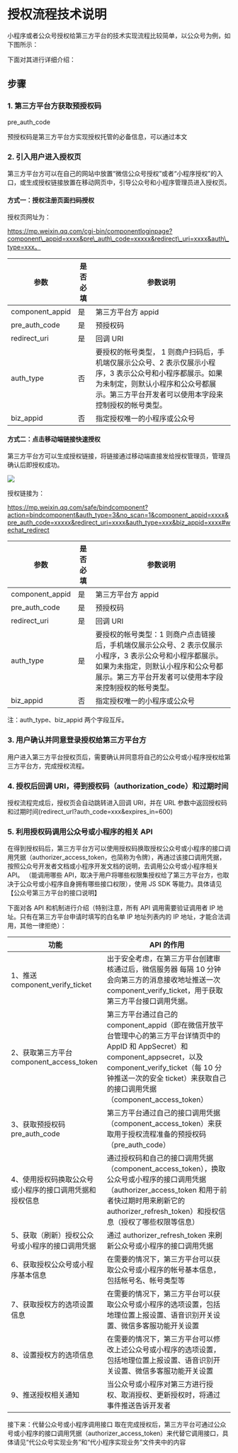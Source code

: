 # 授权流程技术说明

小程序或者公众号授权给第三方平台的技术实现流程比较简单，以公众号为例，如下图所示：

下面对其进行详细介绍：

## 步骤

### 1. 第三方平台方获取预授权码

pre_auth_code

预授权码是第三方平台方实现授权托管的必备信息，可以通过本文

### 2. 引入用户进入授权页

第三方平台方可以在自己的网站中放置“微信公众号授权”或者“小程序授权”的入口，或生成授权链接放置在移动网页中，引导公众号和小程序管理员进入授权页。

#### 方式一：授权注册页面扫码授权

授权页网址为：

https://mp.weixin.qq.com/cgi-bin/componentloginpage?component\_appid=xxxx&pre\_auth\_code=xxxxx&redirect\_uri=xxxx&auth\_type=xxx。

| 参数            | 是否必填 | 参数说明                                                                                                                                                                                              |
| --------------- | -------- | ----------------------------------------------------------------------------------------------------------------------------------------------------------------------------------------------------- |
| component_appid | 是       | 第三方平台方 appid                                                                                                                                                                                    |
| pre_auth_code   | 是       | 预授权码                                                                                                                                                                                              |
| redirect_uri    | 是       | 回调 URI                                                                                                                                                                                              |
| auth_type       | 否       | 要授权的帐号类型， 1 则商户扫码后，手机端仅展示公众号、2 表示仅展示小程序，3 表示公众号和小程序都展示。如果为未制定，则默认小程序和公众号都展示。第三方平台开发者可以使用本字段来控制授权的帐号类型。 |
| biz_appid       | 否       | 指定授权唯一的小程序或公众号                                                                                                                                                                          |

#### 方式二：点击移动端链接快速授权

第三方平台方可以生成授权链接，将链接通过移动端直接发给授权管理员，管理员确认后即授权成功。

![](https://mmbiz.qpic.cn/mmbiz_png/p98FjXy8LaefsIibIfcsPZ3yCEJlaaxWEHyYBSKYH4mBfMhK9nFFTWfGzjBvhSboibz81uM25eiawj0MOuO1k84jw/0?wx_fmt=png)

授权链接为：

https://mp.weixin.qq.com/safe/bindcomponent?action=bindcomponent&auth_type=3&no_scan=1&component_appid=xxxx&pre_auth_code=xxxxx&redirect_uri=xxxx&auth_type=xxx&biz_appid=xxxx#wechat_redirect

| 参数            | 是否必填 | 参数说明                                                                                                                                                                                                 |
| --------------- | -------- | -------------------------------------------------------------------------------------------------------------------------------------------------------------------------------------------------------- |
| component_appid | 是       | 第三方平台方 appid                                                                                                                                                                                       |
| pre_auth_code   | 是       | 预授权码                                                                                                                                                                                                 |
| redirect_uri    | 是       | 回调 URI                                                                                                                                                                                                 |
| auth_type       | 是       | 要授权的帐号类型：1 则商户点击链接后，手机端仅展示公众号、2 表示仅展示小程序，3 表示公众号和小程序都展示。如果为未指定，则默认小程序和公众号都展示。第三方平台开发者可以使用本字段来控制授权的帐号类型。 |
| biz_appid       | 否       | 指定授权唯一的小程序或公众号                                                                                                                                                                             |

注：auth_type、biz_appid 两个字段互斥。

### 3. 用户确认并同意登录授权给第三方平台方

用户进入第三方平台授权页后，需要确认并同意将自己的公众号或小程序授权给第三方平台方，完成授权流程。

### 4. 授权后回调 URI，得到授权码（authorization_code）和过期时间

授权流程完成后，授权页会自动跳转进入回调 URI，并在 URL 参数中返回授权码和过期时间(redirect_url?auth_code=xxx&expires_in=600)

### 5. 利用授权码调用公众号或小程序的相关 API

在得到授权码后，第三方平台方可以使用授权码换取授权公众号或小程序的接口调用凭据（authorizer_access_token，也简称为令牌），再通过该接口调用凭据，按照公众号开发者文档或小程序开发文档的说明，去调用公众号或小程序相关 API。
（能调用哪些 API，取决于用户将哪些权限集授权给了第三方平台方，也取决于公众号或小程序自身拥有哪些接口权限），使用 JS SDK 等能力。具体请见【公众号第三方平台的接口说明】

下面对各 API 和机制进行介绍（特别注意，所有 API 调用需要验证调用者 IP 地址。只有在第三方平台申请时填写的白名单 IP 地址列表内的 IP 地址，才能合法调用，其他一律拒绝）：

| 功能                                                    | API 的作用                                                                                                                                                                                                                                         |
| ------------------------------------------------------- | -------------------------------------------------------------------------------------------------------------------------------------------------------------------------------------------------------------------------------------------------- |
| 1、推送 component_verify_ticket                         | 出于安全考虑，在第三方平台创建审核通过后，微信服务器 每隔 10 分钟会向第三方的消息接收地址推送一次 component_verify_ticket，用于获取第三方平台接口调用凭据。                                                                                        |
| 2、获取第三方平台 component_access_token                | 第三方平台通过自己的 component_appid（即在微信开放平台管理中心的第三方平台详情页中的 AppID 和 AppSecret）和 component_appsecret，以及 component_verify_ticket（每 10 分钟推送一次的安全 ticket）来获取自己的接口调用凭据（component_access_token） |
| 3、获取预授权码 pre_auth_code                           | 第三方平台通过自己的接口调用凭据（component_access_token）来获取用于授权流程准备的预授权码（pre_auth_code）                                                                                                                                        |
| 4、使用授权码换取公众号或小程序的接口调用凭据和授权信息 | 通过授权码和自己的接口调用凭据（component_access_token），换取公众号或小程序的接口调用凭据（authorizer_access_token 和用于前者快过期时用来刷新它的 authorizer_refresh_token）和授权信息（授权了哪些权限等信息）                                    |
| 5、获取（刷新）授权公众号或小程序的接口调用凭据         | 通过 authorizer_refresh_token 来刷新公众号或小程序的接口调用凭据                                                                                                                                                                                   |
| 6、获取授权公众号或小程序基本信息                       | 在需要的情况下，第三方平台可以获取公众号或小程序的帐号基本信息，包括帐号名、帐号类型等                                                                                                                                                             |
| 7、获取授权方的选项设置信息                             | 在需要的情况下，第三方平台可以获取公众号或小程序的选项设置，包括地理位置上报设置、语音识别开关设置、微信多客服功能开关设置                                                                                                                         |
| 8、设置授权方的选项信息                                 | 在需要的情况下，第三方平台可以修改上述公众号或小程序的选项设置，包括地理位置上报设置、语音识别开关设置、微信多客服功能开关设置                                                                                                                     |
| 9、推送授权相关通知                                     | 当公众号或小程序对第三方进行授权、取消授权、更新授权时，将通过事件推送告诉开发者                                                                                                                                                                   |

接下来：代替公众号或小程序调用接口 取在完成授权后，第三方平台可通过公众号或小程序的接口调用凭据（authorizer_access_token）来代替它调用接口，具体请见“代公众号实现业务”和“代小程序实现业务”文件夹中的内容
